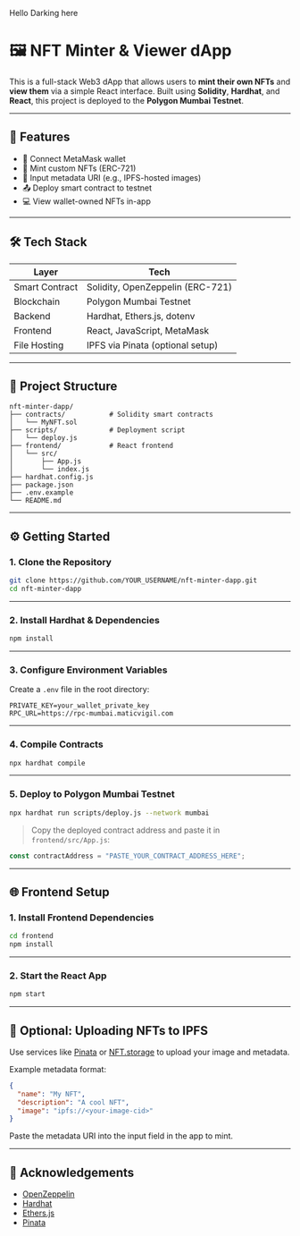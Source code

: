 Hello Darking here 
# 🖼️ NFT Minter & Viewer dApp

This is a full-stack Web3 dApp that allows users to **mint their own NFTs** and **view them** via a simple React interface. Built using **Solidity**, **Hardhat**, and **React**, this project is deployed to the **Polygon Mumbai Testnet**.

---

## 🚀 Features

- 🔐 Connect MetaMask wallet
- 🧠 Mint custom NFTs (ERC-721)
- 🔗 Input metadata URI (e.g., IPFS-hosted images)
- 📤 Deploy smart contract to testnet
- 💻 View wallet-owned NFTs in-app

---

## 🛠️ Tech Stack

| Layer        | Tech                             |
|--------------|----------------------------------|
| Smart Contract | Solidity, OpenZeppelin (ERC-721) |
| Blockchain    | Polygon Mumbai Testnet            |
| Backend       | Hardhat, Ethers.js, dotenv        |
| Frontend      | React, JavaScript, MetaMask       |
| File Hosting  | IPFS via Pinata (optional setup)  |

---

## 📂 Project Structure

```
nft-minter-dapp/
├── contracts/           # Solidity smart contracts
│   └── MyNFT.sol
├── scripts/             # Deployment script
│   └── deploy.js
├── frontend/            # React frontend
│   └── src/
│       ├── App.js
│       └── index.js
├── hardhat.config.js
├── package.json
├── .env.example
└── README.md
```

---

## ⚙️ Getting Started

### 1. Clone the Repository

```bash
git clone https://github.com/YOUR_USERNAME/nft-minter-dapp.git
cd nft-minter-dapp
```

---

### 2. Install Hardhat & Dependencies

```bash
npm install
```

---

### 3. Configure Environment Variables

Create a `.env` file in the root directory:

```env
PRIVATE_KEY=your_wallet_private_key
RPC_URL=https://rpc-mumbai.maticvigil.com
```

---

### 4. Compile Contracts

```bash
npx hardhat compile
```

---

### 5. Deploy to Polygon Mumbai Testnet

```bash
npx hardhat run scripts/deploy.js --network mumbai
```

> Copy the deployed contract address and paste it in `frontend/src/App.js`:
```js
const contractAddress = "PASTE_YOUR_CONTRACT_ADDRESS_HERE";
```

---

## 🌐 Frontend Setup

### 1. Install Frontend Dependencies

```bash
cd frontend
npm install
```

---

### 2. Start the React App

```bash
npm start
```

---

## 🧪 Optional: Uploading NFTs to IPFS

Use services like [Pinata](https://pinata.cloud/) or [NFT.storage](https://nft.storage/) to upload your image and metadata.

Example metadata format:

```json
{
  "name": "My NFT",
  "description": "A cool NFT",
  "image": "ipfs://<your-image-cid>"
}
```

Paste the metadata URI into the input field in the app to mint.

---


## 🙌 Acknowledgements

- [OpenZeppelin](https://github.com/OpenZeppelin/openzeppelin-contracts)
- [Hardhat](https://hardhat.org/)
- [Ethers.js](https://docs.ethers.io/)
- [Pinata](https://pinata.cloud/)
